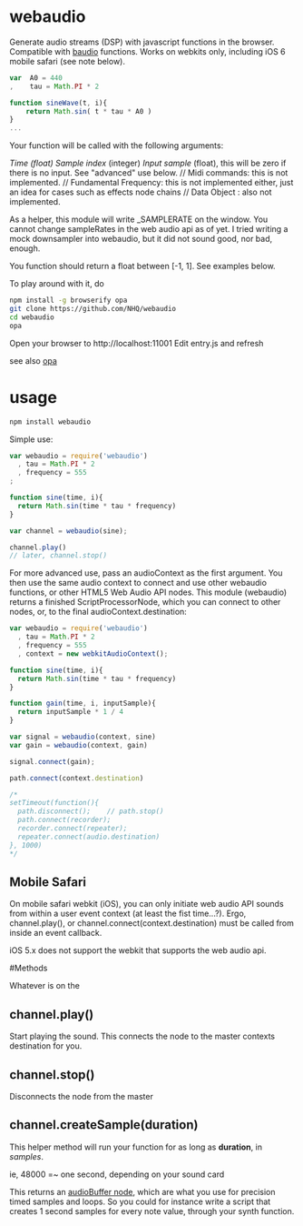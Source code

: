 # webaudio

Generate audio streams (DSP) with javascript functions in the browser. Compatible with [baudio](https://github.com/substack/baudio) functions. Works on webkits only, including iOS 6 mobile safari (see note below).

```js
var  A0 = 440
,    tau = Math.PI * 2

function sineWave(t, i){
	return Math.sin( t * tau * A0 )
}
...
```

Your function will be called with the following arguments:

*Time (float)*
*Sample index* (integer)
*Input sample* (float), this will be zero if there is no input. See "advanced" use below.
// Midi commands: this is not implemented.
// Fundamental Frequency: this is not implemented either, just an idea for cases such as effects node chains
// Data Object : also not implemented.

As a helper, this module will write _SAMPLERATE on the window. You cannot change sampleRates in the web audio api as of yet. I tried writing a mock downsampler into webaudio, but it did not sound good, nor bad, enough. 

You function should return a float between [-1, 1]. See examples below.

To play around with it, do

```bash
npm install -g browserify opa
git clone https://github.com/NHQ/webaudio
cd webaudio
opa
```

Open your browser to http://localhost:11001
Edit entry.js and refresh

see also [opa](https://github.com/NHQ/opa)

# usage

```bash
npm install webaudio
```

Simple use:
```js
var webaudio = require('webaudio')
  , tau = Math.PI * 2
  , frequency = 555
;

function sine(time, i){
  return Math.sin(time * tau * frequency)
}

var channel = webaudio(sine);

channel.play()
// later, channel.stop()

```
For more advanced use, pass an audioContext as the first argument. You then use the same audio context to connect and use other webaudio functions, or other HTML5 Web Audio API nodes. This module (webaudio) returns a finished ScriptProcessorNode, which you can connect to other nodes, or, to the final audioContext.destination:

```js
var webaudio = require('webaudio')
  , tau = Math.PI * 2
  , frequency = 555
  , context = new webkitAudioContext();

function sine(time, i){
  return Math.sin(time * tau * frequency)
}

function gain(time, i, inputSample){
  return inputSample * 1 / 4 
}

var signal = webaudio(context, sine)
var gain = webaudio(context, gain)

signal.connect(gain);

path.connect(context.destination)

/*
setTimeout(function(){
  path.disconnect(); 	// path.stop()
  path.connect(recorder);
  recorder.connect(repeater);
  repeater.connect(audio.destination)
}, 1000)
*/
```

## Mobile Safari
On mobile safari webkit (iOS), you can only initiate web audio API sounds from within a user event context (at least the fist time...?). Ergo, channel.play(), or channel.connect(context.destination) must be called from inside an event callback.

iOS 5.x does not support the webkit that supports the web audio api.

#Methods

Whatever is on the 

## channel.play()
Start playing the sound. This connects the node to the master contexts destination for you.

## channel.stop()
Disconnects the node from the master

## channel.createSample(duration)
This helper method will run your function for as long as **duration**, in *samples*.

ie, 48000 =~ one second, depending on your sound card

This returns an [audioBuffer node](http://www.w3.org/TR/webaudio/#AudioBuffer), which are what you use for precision timed samples and loops. So you could for instance write a script that creates 1 second samples for every note value, through your synth function.












